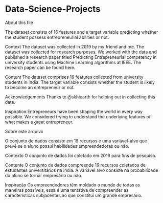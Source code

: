 # Data-Science-Projects
About this file

The dataset consists of 16 features and a target variable predicting whether the student possess entrepreneurial abilities or not.

Context
The dataset was collected in 2019 by my friend and me. The dataset was collected for research purposes. We worked with the data and published a research paper titled Predicting Entrepreneurial competency in university students using Machine Learning algorithms at IEEE. The research paper can be found here.

Content
The dataset comprises 16 features collected from university students in India. The target variable consists whether the student is likely to become an entrepreneur or not.

Acknowledgements
Thanks to @skhiearth for helping out in collecting this data.

Inspiration
Entrepreneurs have been shaping the world in every way possible. We considered trying to understand the underlying features of what makes a great entrepreneur.


Sobre este arquivo

O conjunto de dados consiste em 16 recursos e uma variável-alvo que prevê se o aluno possui habilidades empreendedoras ou não.

Contexto
O conjunto de dados foi coletado em 2019 para fins de pesquisa. 

Contente
O conjunto de dados compreende 16 recursos coletados de estudantes universitários na Índia. A variável alvo consiste na probabilidade do aluno se tornar empresário ou não.

Inspiração
Os empreendedores têm moldado o mundo de todas as maneiras possíveis, essa é uma tentativa de compreender as características subjacentes ao que constitui um grande empresário.
